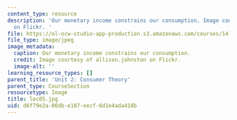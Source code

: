 ```yaml
---
content_type: resource
description: 'Our monetary income constrains our consumption. Image courtesy of allison.johnston
  on Flickr. '
file: https://ol-ocw-studio-app-production.s3.amazonaws.com/courses/14-01sc-principles-of-microeconomics-fall-2011/d6f79e2a06dbe187eecf6d1e4ada418b_lec05.jpg
file_type: image/jpeg
image_metadata:
  caption: Our monetary income constrains our consumption.
  credit: Image courtesy of allison.johnston on Flickr.
  image-alt: ''
learning_resource_types: []
parent_title: 'Unit 2: Consumer Theory'
parent_type: CourseSection
resourcetype: Image
title: lec05.jpg
uid: d6f79e2a-06db-e187-eecf-6d1e4ada418b
---
```

